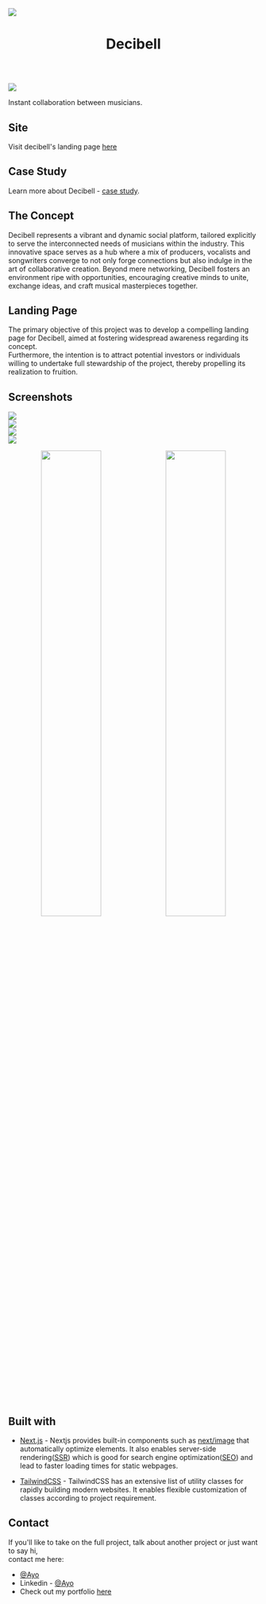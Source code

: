 <img src="./img/deci_hero.webp">

# <p align="center">Decibell

<br>
<br>
<img src="./img/decibell.svg">

Instant collaboration between musicians.

</p>

## Site

Visit decibell's landing page [here](https://decibell.vercel.app)

## Case Study

Learn more about Decibell - [case study](https://pixelayo.vercel.app/ayo/case-study/decibell).

## The Concept

Decibell represents a vibrant and dynamic social platform, tailored explicitly to serve the interconnected needs of musicians within the industry. This innovative space serves as a hub where a mix of producers, vocalists and songwriters converge to not only forge connections but also indulge in the art of collaborative creation. Beyond mere networking, Decibell fosters an
environment ripe with opportunities, encouraging creative minds to unite, exchange ideas, and craft musical masterpieces together.

## Landing Page

The primary objective of this project was to develop a compelling landing page for Decibell, aimed at fostering widespread awareness regarding its concept.<br />
Furthermore, the intention is to attract potential investors or individuals willing to undertake full stewardship of the project, thereby propelling its realization to fruition.

## Screenshots

<img src="./img/deci_musicians.webp">

<br>

<img src="./img/deci_feature.webp">

<br>

<img src="./img/deci_works.webp">

<br>

<img src="./img/deci_testimonial.webp">

<br>

<p float="left" align="center">
<img src="./img/deci_blog.webp" width="49%" height="auto">
<img src="./img/deci_article.webp" width="49%" height="auto">
</p>

## Built with

- [Next.js](https://nextjs.org/) - Nextjs provides built-in components such as [next/image](https://nextjs.org/docs/pages/api-reference/components/image) that automatically optimize elements. It also enables server-side rendering([SSR](https://nextjs.org/docs/pages/building-your-application/rendering/server-side-rendering)) which is good for search engine optimization([SEO](https://nextjs.org/learn-pages-router/seo/introduction-to-seo)) and lead to faster loading times for static webpages.

- [TailwindCSS](https://tailwindcss.com/) - TailwindCSS has an extensive list of utility classes for rapidly building modern websites. It enables flexible customization of classes according to project requirement.

## Contact

If you'll like to take on the full project, talk about another project or just want to say hi,<br> contact me here:

- [@Ayo](https://pixelayo.vercel.app/ayo/contact)
- Linkedin - [@Ayo](www.linkedin.com/in/ayomide-iyela-b173802b0)
- Check out my portfolio [here](https://pixelayo.vercel.app)
